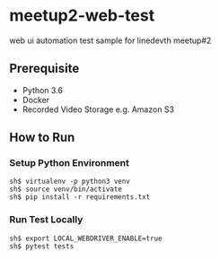 # meetup2-web-test
web ui automation test sample for linedevth meetup#2

## Prerequisite
- Python 3.6
- Docker
- Recorded Video Storage e.g. Amazon S3

## How to Run
### Setup Python Environment
```
sh$ virtualenv -p python3 venv
sh$ source venv/bin/activate
sh$ pip install -r requirements.txt
```
### Run Test Locally
```
sh$ export LOCAL_WEBDRIVER_ENABLE=true
sh$ pytest tests
```
